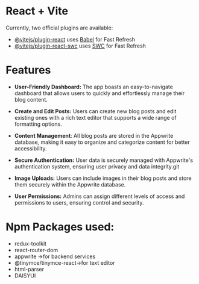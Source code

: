 # React + Vite

Currently, two official plugins are available:

- [@vitejs/plugin-react](https://github.com/vitejs/vite-plugin-react/blob/main/packages/plugin-react/README.md) uses [Babel](https://babeljs.io/) for Fast Refresh
- [@vitejs/plugin-react-swc](https://github.com/vitejs/vite-plugin-react-swc) uses [SWC](https://swc.rs/) for Fast Refresh


# **Features**
* **User-Friendly Dashboard:** The app boasts an easy-to-navigate dashboard that allows users to quickly and effortlessly manage their blog content.

* **Create and Edit Posts:** Users can create new blog posts and edit existing ones with a rich text editor that supports a wide range of formatting options.

* **Content Management**: All blog posts are stored in the Appwrite database, making it easy to organize and categorize content for better accessibility.

* **Secure Authentication:** User data is securely managed with Appwrite's authentication system, ensuring user privacy and data integrity.git

* **Image Uploads:** Users can include images in their blog posts and store them securely within the Appwrite database.

* **User Permissions:** Admins can assign different levels of access and permissions to users, ensuring control and security.


# **Npm Packages used:**
* redux-toolkit
* react-router-dom
* appwrite ->for backend services
* @tinymce/tinymce-react->for text editor
* html-parser
* DAISYUI 

